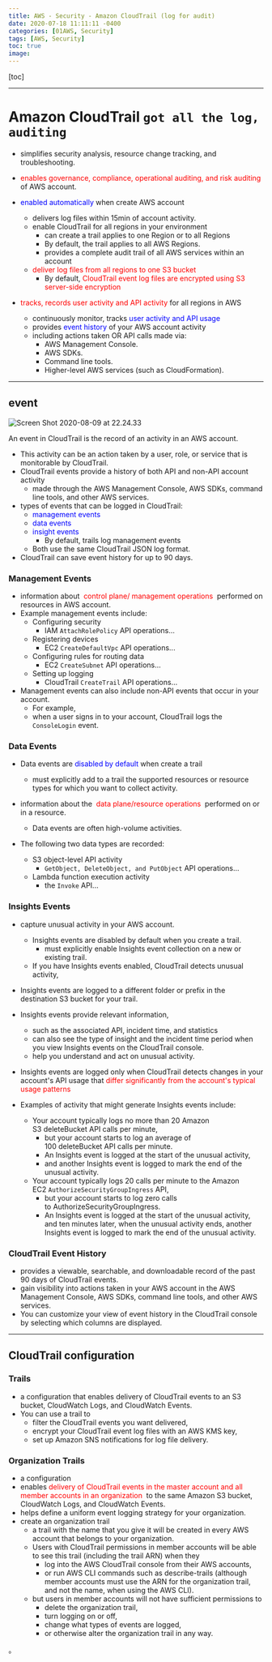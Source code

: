 ```yaml
---
title: AWS - Security - Amazon CloudTrail (log for audit)
date: 2020-07-18 11:11:11 -0400
categories: [01AWS, Security]
tags: [AWS, Security]
toc: true
image:
---
```


[toc]

---

# Amazon CloudTrail `got all the log, auditing`

- simplifies security analysis, resource change tracking, and troubleshooting.


- <font color=red> enables governance, compliance, operational auditing, and risk auditing </font> of AWS account.

- <font color=blue> enabled automatically </font> when create AWS account
  - delivers log files within 15min of account activity.
  - enable CloudTrail for all regions in your environment
    - can create a trail applies to one Region or to all Regions
    - By default, the trail applies to all AWS Regions.
    - provides a complete audit trail of all AWS services within an account
  - <font color=red> deliver log files from all regions to one S3 bucket </font>
    - By default, <font color=red> CloudTrail event log files are encrypted using S3 server-side encryption </font>


- <font color=red> tracks, records user activity and API activity </font> for all regions in AWS
  - continuously monitor, tracks <font color=blue> user activity and API usage </font>
  - provides <font color=blue> event history </font> of your AWS account activity
  - including actions taken OR API calls made via:
    - AWS Management Console.
    - AWS SDKs.
    - Command line tools.
    - Higher-level AWS services (such as CloudFormation).

---

## event

![Screen Shot 2020-08-09 at 22.24.33](https://i.imgur.com/R2zwpkX.png)

An event in CloudTrail is the record of an activity in an AWS account.

- This activity can be an action taken by a user, role, or service that is monitorable by CloudTrail.
- CloudTrail events provide a history of both API and non-API account activity
  - made through the AWS Management Console, AWS SDKs, command line tools, and other AWS services.
- types of events that can be logged in CloudTrail:
  - <font color=blue> management events </font>
  - <font color=blue> data events </font>
  - <font color=blue> insight events </font>
    - By default, trails log management events
  - Both use the same CloudTrail JSON log format.
- CloudTrail can save event history for up to 90 days.



### Management Events
- information about <font color=red> control plane/ management operations </font> performed on resources in AWS account.
- Example management events include:
  - Configuring security
    - IAM `AttachRolePolicy` API operations...
  - Registering devices
    - EC2 `CreateDefaultVpc` API operations...
  - Configuring rules for routing data
    - EC2 `CreateSubnet` API operations...
  - Setting up logging
    - CloudTrail `CreateTrail` API operations...
- Management events can also include non-API events that occur in your account.
  - For example,
  - when a user signs in to your account, CloudTrail logs the `ConsoleLogin` event.


### Data Events

- Data events are <font color=blue> disabled by default </font> when create a trail
  - must explicitly add to a trail the supported resources or resource types for which you want to collect activity.

- information about the <font color=red> data plane/resource operations </font> performed on or in a resource.
  - Data events are often high-volume activities.

- The following two data types are recorded:
  - S3 object-level API activity
    - `GetObject, DeleteObject, and PutObject` API operations...
  - Lambda function execution activity
    - the `Invoke` API...



### Insights Events
- capture unusual activity in your AWS account.
  - Insights events are disabled by default when you create a trail.
    - must explicitly enable Insights event collection on a new or existing trail.
  - If you have Insights events enabled, CloudTrail detects unusual activity,
- Insights events are logged to a different folder or prefix in the destination S3 bucket for your trail.

- Insights events provide relevant information,
  - such as the associated API, incident time, and statistics
  - can also see the type of insight and the incident time period when you view Insights events on the CloudTrail console.
  - help you understand and act on unusual activity.

- Insights events are logged only when CloudTrail detects changes in your account's API usage that <font color=red> differ significantly from the account's typical usage patterns </font>

- Examples of activity that might generate Insights events include:
  - Your account typically logs no more than 20 Amazon S3 deleteBucket API calls per minute,
    - but your account starts to log an average of 100 deleteBucket API calls per minute.
    - An Insights event is logged at the start of the unusual activity,
    - and another Insights event is logged to mark the end of the unusual activity.
  - Your account typically logs 20 calls per minute to the Amazon EC2 `AuthorizeSecurityGroupIngress` API,
    - but your account starts to log zero calls to AuthorizeSecurityGroupIngress.
    - An Insights event is logged at the start of the unusual activity, and ten minutes later, when the unusual activity ends, another Insights event is logged to mark the end of the unusual activity.



### CloudTrail Event History
- provides a viewable, searchable, and downloadable record of the past 90 days of CloudTrail events.
- gain visibility into actions taken in your AWS account in the AWS Management Console, AWS SDKs, command line tools, and other AWS services.
- You can customize your view of event history in the CloudTrail console by selecting which columns are displayed.



---

## CloudTrail configuration

### Trails
- a configuration that enables delivery of CloudTrail events to an S3 bucket, CloudWatch Logs, and CloudWatch Events.
- You can use a trail to
  - filter the CloudTrail events you want delivered,
  - encrypt your CloudTrail event log files with an AWS KMS key,
  - set up Amazon SNS notifications for log file delivery.


### Organization Trails
- a configuration
- enables <font color=red> delivery of CloudTrail events in the master account and all member accounts in an organization </font> to the same Amazon S3 bucket, CloudWatch Logs, and CloudWatch Events.
- helps define a uniform event logging strategy for your organization.
- create an organization trail
  - a trail with the name that you give it will be created in every AWS account that belongs to your organization.
  - Users with CloudTrail permissions in member accounts will be able to see this trail (including the trail ARN) when they
    - log into the AWS CloudTrail console from their AWS accounts,
    - or run AWS CLI commands such as describe-trails (although member accounts must use the ARN for the organization trail, and not the name, when using the AWS CLI).
  - but users in member accounts will not have sufficient permissions to
    - delete the organization trail,
    - turn logging on or off,
    - change what types of events are logged,
    - or otherwise alter the organization trail in any way.



















。

